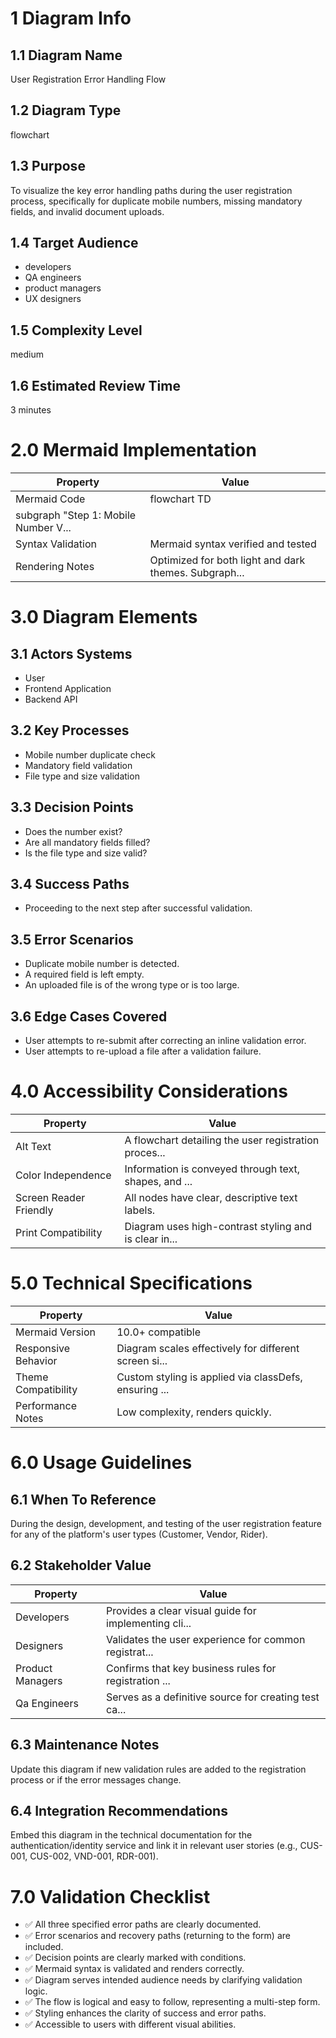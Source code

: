 # 1 Diagram Info

## 1.1 Diagram Name

User Registration Error Handling Flow

## 1.2 Diagram Type

flowchart

## 1.3 Purpose

To visualize the key error handling paths during the user registration process, specifically for duplicate mobile numbers, missing mandatory fields, and invalid document uploads.

## 1.4 Target Audience

- developers
- QA engineers
- product managers
- UX designers

## 1.5 Complexity Level

medium

## 1.6 Estimated Review Time

3 minutes

# 2.0 Mermaid Implementation

| Property | Value |
|----------|-------|
| Mermaid Code | flowchart TD
    subgraph "Step 1: Mobile Number V... |
| Syntax Validation | Mermaid syntax verified and tested |
| Rendering Notes | Optimized for both light and dark themes. Subgraph... |

# 3.0 Diagram Elements

## 3.1 Actors Systems

- User
- Frontend Application
- Backend API

## 3.2 Key Processes

- Mobile number duplicate check
- Mandatory field validation
- File type and size validation

## 3.3 Decision Points

- Does the number exist?
- Are all mandatory fields filled?
- Is the file type and size valid?

## 3.4 Success Paths

- Proceeding to the next step after successful validation.

## 3.5 Error Scenarios

- Duplicate mobile number is detected.
- A required field is left empty.
- An uploaded file is of the wrong type or is too large.

## 3.6 Edge Cases Covered

- User attempts to re-submit after correcting an inline validation error.
- User attempts to re-upload a file after a validation failure.

# 4.0 Accessibility Considerations

| Property | Value |
|----------|-------|
| Alt Text | A flowchart detailing the user registration proces... |
| Color Independence | Information is conveyed through text, shapes, and ... |
| Screen Reader Friendly | All nodes have clear, descriptive text labels. |
| Print Compatibility | Diagram uses high-contrast styling and is clear in... |

# 5.0 Technical Specifications

| Property | Value |
|----------|-------|
| Mermaid Version | 10.0+ compatible |
| Responsive Behavior | Diagram scales effectively for different screen si... |
| Theme Compatibility | Custom styling is applied via classDefs, ensuring ... |
| Performance Notes | Low complexity, renders quickly. |

# 6.0 Usage Guidelines

## 6.1 When To Reference

During the design, development, and testing of the user registration feature for any of the platform's user types (Customer, Vendor, Rider).

## 6.2 Stakeholder Value

| Property | Value |
|----------|-------|
| Developers | Provides a clear visual guide for implementing cli... |
| Designers | Validates the user experience for common registrat... |
| Product Managers | Confirms that key business rules for registration ... |
| Qa Engineers | Serves as a definitive source for creating test ca... |

## 6.3 Maintenance Notes

Update this diagram if new validation rules are added to the registration process or if the error messages change.

## 6.4 Integration Recommendations

Embed this diagram in the technical documentation for the authentication/identity service and link it in relevant user stories (e.g., CUS-001, CUS-002, VND-001, RDR-001).

# 7.0 Validation Checklist

- ✅ All three specified error paths are clearly documented.
- ✅ Error scenarios and recovery paths (returning to the form) are included.
- ✅ Decision points are clearly marked with conditions.
- ✅ Mermaid syntax is validated and renders correctly.
- ✅ Diagram serves intended audience needs by clarifying validation logic.
- ✅ The flow is logical and easy to follow, representing a multi-step form.
- ✅ Styling enhances the clarity of success and error paths.
- ✅ Accessible to users with different visual abilities.

